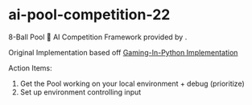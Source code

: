 # ai-pool-competition-22

8-Ball Pool 🎱 AI Competition Framework provided by []().

Original Implementation based off [Gaming-In-Python Implementation](https://github.com/jatinmandav/Gaming-in-Python/blob/master/8_Ball_Pool/8BallPool.py)

Action Items:
1. Get the Pool working on your local environment + debug (prioritize)
2. Set up environment controlling input
